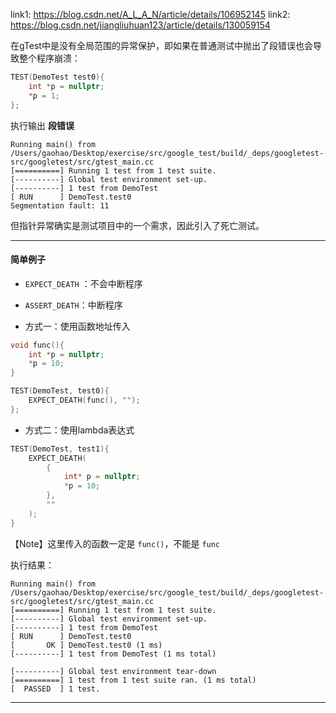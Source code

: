 
link1: https://blog.csdn.net/A_L_A_N/article/details/106952145
link2: https://blog.csdn.net/jiangliuhuan123/article/details/130059154

在gTest中是没有全局范围的异常保护，即如果在普通测试中抛出了段错误也会导致整个程序崩溃：
```cpp
TEST(DemoTest test0){
	int *p = nullptr;
	*p = 1;
};
```

执行输出 **段错误**
```shell
Running main() from /Users/gaohao/Desktop/exercise/src/google_test/build/_deps/googletest-src/googletest/src/gtest_main.cc
[==========] Running 1 test from 1 test suite.
[----------] Global test environment set-up.
[----------] 1 test from DemoTest
[ RUN      ] DemoTest.test0
Segmentation fault: 11
```

但指针异常确实是测试项目中的一个需求，因此引入了死亡测试。

---

#### 简单例子

* `EXPECT_DEATH` ：不会中断程序
* `ASSERT_DEATH`：中断程序

* 方式一：使用函数地址传入 
```cpp
void func(){
	int *p = nullptr;
	*p = 10;
}

TEST(DemoTest, test0){
	EXPECT_DEATH(func(), "");
};

```

* 方式二：使用lambda表达式
```cpp
TEST(DemoTest, test1){
	EXPECT_DEATH(
		{
			int* p = nullptr;
			*p = 10;
		},
		""
	);
}
```

【Note】这里传入的函数一定是 `func()`，不能是 `func`

执行结果：
```shell
Running main() from /Users/gaohao/Desktop/exercise/src/google_test/build/_deps/googletest-src/googletest/src/gtest_main.cc
[==========] Running 1 test from 1 test suite.
[----------] Global test environment set-up.
[----------] 1 test from DemoTest
[ RUN      ] DemoTest.test0
[       OK ] DemoTest.test0 (1 ms)
[----------] 1 test from DemoTest (1 ms total)

[----------] Global test environment tear-down
[==========] 1 test from 1 test suite ran. (1 ms total)
[  PASSED  ] 1 test.
```

---

